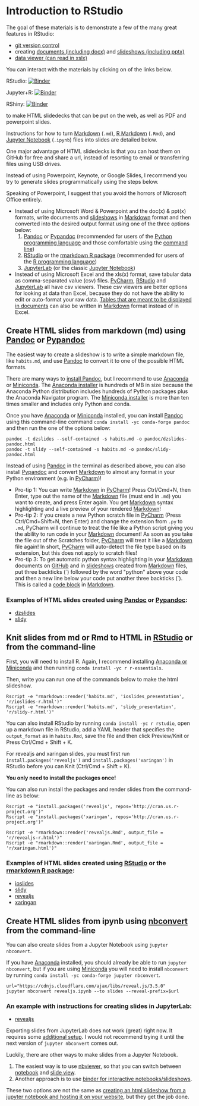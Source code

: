 # Introduction to RStudio

The goal of these materials is to demonstrate a few of the many great features in RStudio:
- [git version control](https://support.rstudio.com/hc/en-us/articles/200532077-Version-Control-with-Git-and-SVN)
- creating [documents (including docx)](https://rmarkdown.rstudio.com/lesson-9.html) and [slideshows (including pptx)](https://rmarkdown.rstudio.com/lesson-11.html)
- [data viewer (can read in xslx)](https://support.rstudio.com/hc/en-us/articles/205175388-Using-the-Data-Viewer)

You can interact with the materials by clicking on of the links below.

RStudio: [![Binder](http://mybinder.org/badge.svg)](http://beta.mybinder.org/v2/gh/binder-examples/r/master?urlpath=rstudio)

Jupyter+R: [![Binder](http://mybinder.org/badge.svg)](http://beta.mybinder.org/v2/gh/binder-examples/r/master?filepath=index.ipynb)

RShiny: [![Binder](http://mybinder.org/badge.svg)](http://beta.mybinder.org/v2/gh/binder-examples/r/master?urlpath=shiny/bus-dashboard/)


to make HTML slidedecks that can be put on the web, as well as PDF and powerpoint slides.

Instructions for how to turn [Markdown](https://www.markdownguide.org/) (`.md`), [R Markdown](https://rmarkdown.rstudio.com/lesson-1.html) (`.Rmd`), and [Jupyter Notebook](https://jupyterlab.readthedocs.io/en/stable/user/notebook.html) (`.ipynb`) files into slides are detailed below.

One major advantage of HTML slidedecks is that you can host them on GitHub for free and share a url, instead of resorting to email or transferring files using USB drives.

Instead of using Powerpoint, Keynote, or Google Slides, I recommend you try to generate slides programmatically using the steps below.

Speaking of Powerpoint, I suggest that you avoid the horrors of Microsoft Office entirely.
- Instead of using Microsoft Word & Powerpoint and the doc(x) & ppt(x) formats, write documents and [slideshows](https://marskar.github.io/slides/) in [Markdown](https://www.markdownguide.org/) format and then converted into the desired output format using one of the three options below:
    1. [Pandoc](https://pandoc.org/) or [Pypandoc](https://github.com/bebraw/pypandoc) (recommended for users of the [Python programming language](https://www.python.org/) and those comfortable using the [command line](https://en.wikipedia.org/wiki/Command-line_interface))
    2. [RStudio](https://www.rstudio.com/products/rstudio/download/) or the [rmarkdown R package](https://github.com/rstudio/rmarkdown) (recommended for users of the [R programming language](https://www.r-project.org/))
    3. [JupyterLab](https://jupyterlab.readthedocs.io/en/stable/) (or the classic [Jupyter Notebook](https://jupyterlab.readthedocs.io/en/stable/getting_started/starting.html))
- Instead of using Microsoft Excel and the xls(x) format, save tabular data as comma-separated value (csv) files. [PyCharm](https://www.jetbrains.com/pycharm/features/), [RStudio](https://www.rstudio.com/products/rstudio/download/) and [JupyterLab](https://jupyterlab.readthedocs.io/en/stable/) all have csv viewers. These csv viewers are better options for looking at data than Excel, because they do not have the ability to edit or auto-format your raw data. [Tables that are meant to be displayed in documents](https://www.markdownguide.org/extended-syntax/#tables) can also be written in [Markdown](https://www.markdownguide.org/) format instead of in Excel.

## Create HTML slides from markdown (md) using [Pandoc](http://pandoc.org/MANUAL.html#producing-slide-shows-with-pandoc) or [Pypandoc](https://github.com/bebraw/pypandoc)

The easiest way to create a slideshow is to write a simple markdown file, like `habits.md`, and use [Pandoc](http://pandoc.org/MANUAL.html#producing-slide-shows-with-pandoc) to convert it to one of the possible HTML formats.

There are many ways to [install Pandoc](https://pandoc.org/installing.html), but I recommend to use [Anaconda](https://conda.io/docs/glossary.html#anaconda-glossary) or [Miniconda](https://conda.io/docs/glossary.html#miniconda-glossary). The [Anaconda installer](https://docs.anaconda.com/anaconda/install/) is hundreds of MB in size because the Anaconda Python distribution includes hundreds of Python packages plus the Anaconda Navigator program. The [Miniconda installer](https://conda.io/miniconda.html) is more than ten times smaller and includes only Python and conda.

Once you have [Anaconda](https://conda.io/docs/glossary.html#anaconda-glossary) or [Miniconda](https://conda.io/docs/glossary.html#miniconda-glossary) installed, you can install [Pandoc](http://pandoc.org/MANUAL.html#producing-slide-shows-with-pandoc) using this command-line command `conda install -yc conda-forge pandoc` and then run the one of the options below:

```
pandoc -t dzslides --self-contained -s habits.md -o pandoc/dzslides-pandoc.html
pandoc -t slidy --self-contained -s habits.md -o pandoc/slidy-pandoc.html
```

Instead of using [Pandoc](http://pandoc.org/MANUAL.html#producing-slide-shows-with-pandoc) in the terminal as described above, you can also install [Pypandoc](https://github.com/bebraw/pypandoc) and convert [Markdown](https://www.markdownguide.org/) to almost any format in your Python environment (e.g. in [PyCharm](https://www.jetbrains.com/pycharm/features/))!

- Pro-tip 1: You can write [Markdown](https://www.markdownguide.org/) in [PyCharm](https://www.jetbrains.com/pycharm/features/)! Press Ctrl/Cmd+N, then Enter, type out the name of the [Markdown](https://www.markdownguide.org/) file (must end in `.md`) you want to create, and press Enter again. You get [Markdown](https://www.markdownguide.org/) syntax highlighting and a live preview of your rendered [Markdown](https://www.markdownguide.org/)!
- Pro-tip 2: If you create a new Python scratch file in [PyCharm](https://www.jetbrains.com/pycharm/features/) (Press Ctrl/Cmd+Shift+N, then Enter) and change the extension from `.py` to `.md`, PyCharm will continue to treat the file like a Python script giving you the ability to run code in your [Markdown](https://www.markdownguide.org/) document! As soon as you take the file out of the Scratches folder, [PyCharm](https://www.jetbrains.com/pycharm/features/) will treat it like a [Markdown](https://www.markdownguide.org/) file again! In short, [PyCharm](https://www.jetbrains.com/pycharm/features/) will auto-detect the file type based on its extension, but this does not apply to scratch files!
- Pro-tip 3: To get automatic python syntax highlighting in your [Markdown](https://www.markdownguide.org/) documents on [GitHub](https://github.com/) and in [slideshows](https://marskar.github.io/slides/) created from [Markdown](https://www.markdownguide.org/) files, put three backticks (\`) followed by the word "python" above your code and then a new line below your code put another three backticks (\`). This is called a [code block](https://pandoc.org/MANUAL.html#fenced-code-blocks) in [Markdown](https://www.markdownguide.org/).

### Examples of HTML slides created using [Pandoc](http://pandoc.org/MANUAL.html#producing-slide-shows-with-pandoc) or [Pypandoc](https://github.com/bebraw/pypandoc):

- [dzslides](/slides/pandoc/dzslides-pandoc.html)
- [slidy](/slides/pandoc/slidy-pandoc.html)

## Knit slides from md or Rmd to HTML in [RStudio](https://rmarkdown.rstudio.com/lesson-11.html) or from the command-line

First, you will need to install R. Again, I recommend installing [Anaconda or Miniconda](https://docs.anaconda.com/anaconda/install/) and then running `conda install -yc r r-essentials`.

Then, write you can run one of the commands below to make the html slideshow.
```
Rscript -e "rmarkdown::render('habits.md', 'ioslides_presentation', 'r/ioslides-r.html')"
Rscript -e "rmarkdown::render('habits.md', 'slidy_presentation', 'r/slidy-r.html')"
```

You can also install RStudio by running `conda install -yc r rstudio`, open up a markdown file in RStudio, add a YAML header that specifies the `output_format` as in `habits.Rmd`, save the file and then click Preview/Knit or Press Ctrl/Cmd + Shift + K.

For revealjs and xaringan slides, you must first run `install.packages('revealjs')` and `install.packages('xaringan')` in RStudio before you can Knit (Ctrl/Cmd + Shift + K).

**You only need to install the packages once!**

You can also run install the packages and render slides from the command-line as below:

```
Rscript -e "install.packages('revealjs', repos='http://cran.us.r-project.org')"
Rscript -e "install.packages('xaringan', repos='http://cran.us.r-project.org')"
```

```
Rscript -e "rmarkdown::render('revealjs.Rmd', output_file = 'r/revealjs-r.html')"
Rscript -e "rmarkdown::render('xaringan.Rmd', output_file = 'r/xaringan.html')"
```

### Examples of HTML slides created using [RStudio](https://www.rstudio.com/products/rstudio/download/) or the [rmarkdown R package](https://github.com/rstudio/rmarkdown):
- [ioslides](/slides/r/ioslides-r.html)
- [slidy](/slides/r/slidy-r.html)
- [revealjs](/slides/r/revealjs-r.html)
- [xaringan](/slides/r/xaringan.html)

## Create HTML slides from ipynb using [nbconvert](https://nbconvert.readthedocs.io/en/latest/) from the command-line

You can also create slides from a Jupyter Notebook using `jupyter nbconvert`.

If you have [Anaconda](https://conda.io/docs/glossary.html#anaconda-glossary) installed, you should already be able to run `jupyter nbconvert`, but if you are using [Miniconda](https://conda.io/docs/glossary.html#miniconda-glossary) you will need to install `nbconvert` by running `conda install -yc conda-forge jupyter nbconvert`.

```
url="https://cdnjs.cloudflare.com/ajax/libs/reveal.js/3.5.0"
jupyter nbconvert revealjs.ipynb --to slides --reveal-prefix=$url
```

### An example with instructions for creating slides in JupyterLab:
 - [revealjs](/slides/revealjs.slides.html)

Exporting slides from JupyterLab does not work (great) right now.
It requires some [additional setup](https://github.com/jupyterlab/jupyterlab/issues/4067).
I would not recommend trying it until the next version of `jupyter nbconvert` comes out.

Luckily, there are other ways to make slides from a Jupyter Notebook.

1. The easiest way is to use [nbviewer](https://nbviewer.jupyter.org/), so that you can switch between [notebook](http://nbviewer.jupyter.org/github/marskar/biof309_spring2018/blob/master/slides.ipynb) and [slide view](http://nbviewer.jupyter.org/format/slides/github/marskar/biof309_spring2018/blob/master/slides.ipynb).
2. Another approach is to use [binder for interactive notebooks/slideshows](https://mybinder.org/v2/gh/mgeier/jupyter-presentation/master?filepath=jupyter-presentation.ipynb).

These two options are not the same as [creating an html slideshow from a jupyter notebook and hosting it on your website](https://marskar.github.io/jupyter-notebook-slides), but they get the job done.

